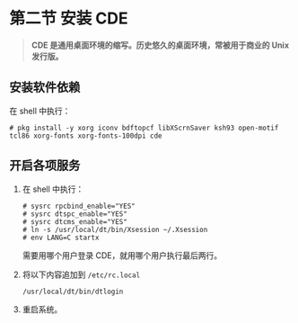 # 第二节 安装 CDE

>**CDE 是通用桌面环境的缩写。历史悠久的桌面环境，常被用于商业的 Unix 发行版。**

## 安装软件依赖

在 shell 中执行：

```
# pkg install -y xorg iconv bdftopcf libXScrnSaver ksh93 open-motif tcl86 xorg-fonts xorg-fonts-100dpi cde
```

## 开启各项服务

1. 在 shell 中执行：

   ```
   # sysrc rpcbind_enable="YES"
   # sysrc dtspc_enable="YES"
   # sysrc dtcms_enable="YES"
   # ln -s /usr/local/dt/bin/Xsession ~/.Xsession 
   # env LANG=C startx
   ```

   需要用哪个用户登录 CDE，就用哪个用户执行最后两行。

2. 将以下内容追加到 `/etc/rc.local`

   ```
   /usr/local/dt/bin/dtlogin
   ```

3. 重启系统。
